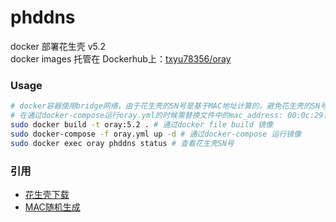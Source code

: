 # phddns
docker 部署花生壳 v5.2\
docker images 托管在 Dockerhub上：[txyu78356/oray](https://hub.docker.com/repository/docker/txyu78356/oray/general)

### Usage

```sh
# docker容器使用bridge网络，由于花生壳的SN号是基于MAC地址计算的，避免花生壳的SN号发生变化，在容器启动时候指定MAC地址。
# 在通过docker-compose运行oray.yml的时候需替换文件中的mac_address: 00:0c:29:59:cb:04，替换需注意00:0C:29的MAC OUI不能改变。
sudo docker build -t oray:5.2 . # 通过docker file build 镜像
sudo docker-compose -f oray.yml up -d # 通过docker-compose 运行镜像
sudo docker exec oray phddns status # 查看花生壳SN号
```

### 引用

- [花生壳下载](https://hsk.oray.com/download)
- [MAC随机生成](https://www.jisuan.mobi/gXr.html)
